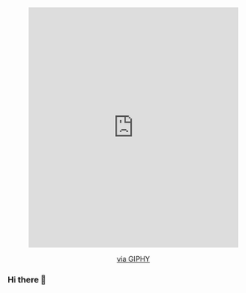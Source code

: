 <div id="header" align="center">
  <iframe src="https://giphy.com/embed/3o6gE51uXycrKW6D84" width="420" height="480" frameBorder="0" class="giphy-embed" allowFullScreen></iframe><p><a href="https://giphy.com/gifs/jonny-magic-hot-dog-3o6gE51uXycrKW6D84">via GIPHY</a></p>
</div>

### Hi there 👋

<!--
**pae-andrew/pae-andrew** is a ✨ _special_ ✨ repository because its `README.md` (this file) appears on your GitHub profile.

Here are some ideas to get you started:

- 🔭 I’m currently working on ...
- 🌱 I’m currently learning ...
- 👯 I’m looking to collaborate on ...
- 🤔 I’m looking for help with ...
- 💬 Ask me about ...
- 📫 How to reach me: ...
- 😄 Pronouns: ...
- ⚡ Fun fact: ...
-->
